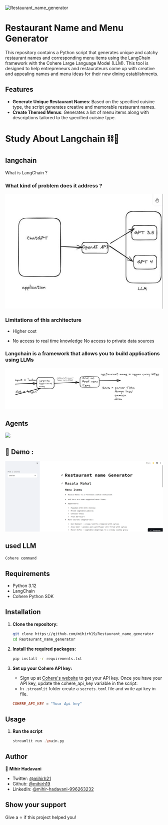
![Restaurant_name_generator](https://socialify.git.ci/mihirh19/Restaurant_name_generator/image?description=1&font=Source%20Code%20Pro&forks=1&issues=1&logo=https%3A%2F%2Fmiro.medium.com%2Fv2%2F1*2NrgJTZkYKSN1AzFDmCLeA.png&name=1&owner=1&pattern=Brick%20Wall&pulls=1&stargazers=1&theme=Light)

# Restaurant Name and Menu Generator

This repository contains a Python script that generates unique and catchy restaurant names and corresponding menu items using the LangChain framework with the Cohere Large Language Model (LLM). This tool is designed to help entrepreneurs and restaurateurs come up with creative and appealing names and menu ideas for their new dining establishments.

## Features

- **Generate Unique Restaurant Names**: Based on the specified cuisine type, the script generates creative and memorable restaurant names.
- **Create Themed Menus**: Generates a list of menu items along with descriptions tailored to the specified cuisine type.

# Study About Langchain ⛓️🔗

## langchain

What is LangChain ?

### What kind of problem does it address ?

![](images/Aspose.Words.7aa6bd9c-a9cd-489f-8e12-4d79bc952d5c.002.jpeg)

### Limitations of this architecture

- Higher cost

- No access to real time knowledge No access to private data sources

### Langchain is a framework that allows you to build applications using LLMs

![](images/Aspose.Words.7aa6bd9c-a9cd-489f-8e12-4d79bc952d5c.003.jpeg)

## Agents

![](images/Aspose.Words.7aa6bd9c-a9cd-489f-8e12-4d79bc952d5c.005.png)

## 🚀 Demo :

![Alt text](images/demo.png)

## used LLM

`Cohere command`

## Requirements

- Python 3.12
- LangChain
- Cohere Python SDK

## Installation

1. **Clone the repository:**

   ```bash
   git clone https://github.com/mihirh19/Restaurant_name_generator
   cd Restaurant_name_generator
   ```

2. **Install the required packages:**
   ```bash
   pip install -r requirements.txt
   ```
3. **Set up your Cohere API key:**
   - Sign up at [Cohere's website](https://cohere.com/) to get your API key. Once you have your API key, update the cohere_api_key variable in the script:
   - In ``.streamlit`` folder create a `secrets.toml` file and write api key in file.
   ```toml
   COHERE_API_KEY = "Your Api key"
   ```

## Usage

1. **Run the script**
   ```bash
   streamlit run .\main.py
   ```

## Author

👤 **Mihir Hadavani**

- Twitter: [@mihirh21](https://twitter.com/mihirh21)
- Github: [@mihirh19](https://github.com/mihirh19)
- LinkedIn: [@mihir-hadavani-996263232](https://linkedin.com/in/mihir-hadavani-996263232)

## Show your support

Give a ⭐️ if this project helped you!
